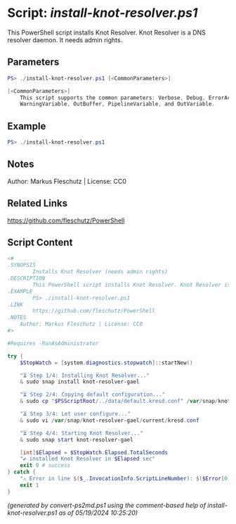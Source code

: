 Script: *install-knot-resolver.ps1*
========================

This PowerShell script installs Knot Resolver. Knot Resolver is a DNS resolver daemon. It needs admin rights.

Parameters
----------
```powershell
PS> ./install-knot-resolver.ps1 [<CommonParameters>]

[<CommonParameters>]
    This script supports the common parameters: Verbose, Debug, ErrorAction, ErrorVariable, WarningAction, 
    WarningVariable, OutBuffer, PipelineVariable, and OutVariable.
```

Example
-------
```powershell
PS> ./install-knot-resolver.ps1

```

Notes
-----
Author: Markus Fleschutz | License: CC0

Related Links
-------------
https://github.com/fleschutz/PowerShell

Script Content
--------------
```powershell
<#
.SYNOPSIS
        Installs Knot Resolver (needs admin rights)
.DESCRIPTION
        This PowerShell script installs Knot Resolver. Knot Resolver is a DNS resolver daemon. It needs admin rights.
.EXAMPLE
        PS> ./install-knot-resolver.ps1
.LINK
        https://github.com/fleschutz/PowerShell
.NOTES
	Author: Markus Fleschutz | License: CC0
#>

#Requires -RunAsAdministrator

try {
	$StopWatch = [system.diagnostics.stopwatch]::startNew()

	"⏳ Step 1/4: Installing Knot Resolver..."
	& sudo snap install knot-resolver-gael

	"⏳ Step 2/4: Copying default configuration..."
	& sudo cp "$PSScriptRoot/../data/default.kresd.conf" /var/snap/knot-resolver-gael/current/kresd.conf

	"⏳ Step 3/4: Let user configure..."
	& sudo vi /var/snap/knot-resolver-gael/current/kresd.conf

	"⏳ Step 4/4: Starting Knot Resolver..."
	& sudo snap start knot-resolver-gael

	[int]$Elapsed = $StopWatch.Elapsed.TotalSeconds
	"✔️ installed Knot Resolver in $Elapsed sec"
	exit 0 # success
} catch {
	"⚠️ Error in line $($_.InvocationInfo.ScriptLineNumber): $($Error[0])"
	exit 1
}
```

*(generated by convert-ps2md.ps1 using the comment-based help of install-knot-resolver.ps1 as of 05/19/2024 10:25:20)*
